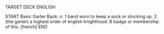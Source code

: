 TARGET DECK
ENGLISH

START
Basic
Garter
Back: n. 1 band worn to keep a sock or stocking up. 2 (the garter) a highest order of english knighthood. B badge or membership of this. [french]
END
